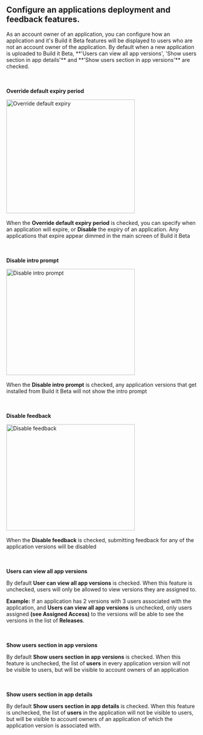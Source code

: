 <h2>Configure an applications deployment and feedback features.</h2>
As an account owner of an application, you can configure how an application and it's Build it Beta features will be displayed to users who are not an account owner of the application. By default when a new application is uploaded to Build it Beta, **'Users can view all app versions', 'Show users section in app details'** and **'Show users section in app versions'** are checked.
<br>
<br><br>


**Override default expiry period**


 <img src="..\Images\ConfigOverrideDefaultExpiry.png" alt="Override default expiry" height="300" width="340"><br><br>
When the **Override default expiry period** is checked, you can specify when an application will expire, or **Disable** the expiry of an application. Any applications that expire appear dimmed in the main screen of Build it Beta
<br>
<br><br>


**Disable intro prompt**

 <img src="..\Images\ConfigDisableIntroPrompt.png" alt="Disable intro prompt" height="280" width="340"><br><br>
When the **Disable intro prompt** is checked, any application versions that get installed from Build it Beta will not show the intro prompt
<br>
<br><br>


**Disable feedback**

 <img src="..\Images\ConfigDefault.png" alt="Disable feedback" height="280" width="340"><br><br>
When the **Disable feedback** is checked, submitting feedback for any of the application versions will be disabled
<br>
<br><br>


**Users can view all app versions**

By default **User can view all app versions** is checked. When this feature is unchecked, users will only be allowed to view versions they are assigned to. 

**Example:** If an application has 2 versions with 3 users associated with the application, and **Users can view all app versions** is unchecked, only users assigned **(see Assigned Access)** to the versions will be able to see the versions in the list of **Releases**. 
<br>
<br><br>


**Show users section in app versions**

By default **Show users section in app versions** is checked. When this feature is unchecked, the list of **users** in every application version will not be visible to users, but will be visible to account owners of an application 
<br>
<br><br>


**Show users section in app details**

By default **Show users section in app details** is checked. When this feature is unchecked, the list of **users** in the application will not be visible to users, but will be visible to account owners of an application of which the application version is associated with. 